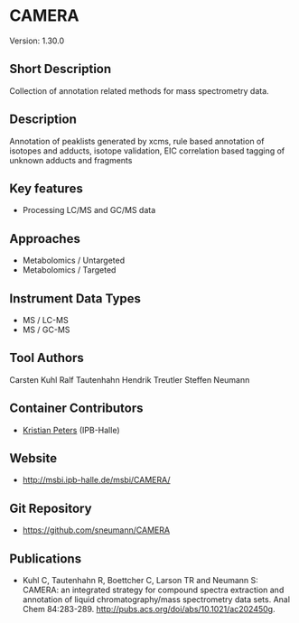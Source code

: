 # CAMERA
Version: 1.30.0

## Short Description
Collection of annotation related methods for mass spectrometry data.

## Description

Annotation of peaklists generated by xcms, rule based annotation of isotopes and adducts, isotope validation, EIC correlation based tagging of unknown adducts and fragments

## Key features

- Processing LC/MS and GC/MS data

## Approaches

- Metabolomics / Untargeted
- Metabolomics / Targeted

## Instrument Data Types

- MS / LC-MS
- MS / GC-MS

## Tool Authors

Carsten Kuhl
Ralf Tautenhahn
Hendrik Treutler
Steffen Neumann 

## Container Contributors

- [Kristian Peters](https://github.com/korseby) (IPB-Halle)

## Website

- http://msbi.ipb-halle.de/msbi/CAMERA/

## Git Repository

- https://github.com/sneumann/CAMERA

## Publications

- Kuhl C, Tautenhahn R, Boettcher C, Larson TR and Neumann S: CAMERA: an integrated strategy for compound spectra extraction and annotation of liquid chromatography/mass spectrometry data sets. Anal Chem 84:283-289. http://pubs.acs.org/doi/abs/10.1021/ac202450g.




